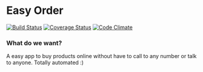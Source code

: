 Easy Order
==========

[![Build Status](https://travis-ci.org/maxcnunes/easy_order.png?branch=master)](https://travis-ci.org/maxcnunes/easy_order)
[![Coverage Status](https://coveralls.io/repos/maxcnunes/easy_order/badge.png?branch=master)](https://coveralls.io/r/maxcnunes/easy_order?branch=master)
[![Code Climate](https://codeclimate.com/github/maxcnunes/easy_order.png)](https://codeclimate.com/github/maxcnunes/easy_order)

### What do we want?
A easy app to buy products online without have to call to any number or talk to anyone. Totally automated :)
